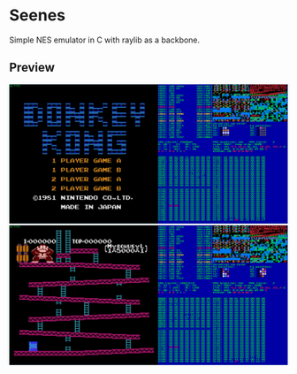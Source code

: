 # Seenes
Simple NES emulator in C with raylib as a backbone.

## Preview 
![screenshot0](screenshots/screenshot_0.png)
![screenshot1](screenshots/screenshot_1.png)

